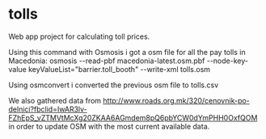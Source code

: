 # tolls
Web app project for calculating toll prices.

Using this command with Osmosis i got a osm file for all the pay tolls in Macedonia:
osmosis --read-pbf macedonia-latest.osm.pbf --node-key-value keyValueList="barrier.toll_booth" --write-xml tolls.osm

Using osmconvert i converted the previous osm file to tolls.csv

We also gathered data from http://www.roads.org.mk/320/cenovnik-po-delnici?fbclid=IwAR3lv-FZhEpS_vZTMVtMcXg20ZKAA6AGmdem8pQ6pbYCW0dYmPHH0OxfQOM in order to update OSM with the most current available data.
